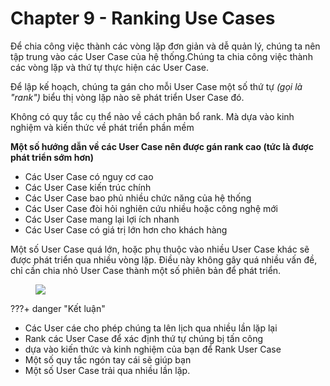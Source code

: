 # Chapter 9 - Ranking Use Cases
Để chia công việc thành các vòng lặp đơn giản và dễ quản lý, chúng ta nên tập trung vào các User Case của hệ thống.Chúng ta chia công việc thành các vòng lặp và thứ tự thực hiện các User Case.

Để lập kế hoạch, chúng ta gán cho mỗi User Case một số thứ tự *(gọi là "rank")* biểu thị vòng lặp nào sẽ phát triển User Case đó.

Không có quy tắc cụ thể nào về cách phân bổ rank. Mà dựa vào kinh nghiệm và kiến thức về phát triển phần mềm


**Một số hướng dẫn về các User Case nên được gán rank cao (tức là được phát triển sớm hơn)**

* Các User Case có nguy cơ cao
* Các User Case kiến trúc chính
* Các User Case bao phủ nhiều chức năng của hệ thống
* Các User Case đòi hỏi nghiên cứu nhiều hoặc công nghệ mới
* Các User Case mang lại lợi ích nhanh
* Các User Case có giá trị lớn hơn cho khách hàng

Một số User Case  quá lớn, hoặc phụ thuộc vào nhiều User Case khác sẽ được phát triển qua nhiều vòng lặp. Điều này không gây quá nhiều vấn đề, chỉ cần chia nhỏ User Case thành một số phiên bản để phát triển.
<figure>
  <img src="../img/img1.png" >
</figure>

???+ danger "Kết luận"  
* Các User cáe cho phép chúng ta lên lịch qua nhiều lần lặp lại
* Rank các User Case để xác định thứ tự chúng bị tấn công
* dựa vào kiến thức và kinh nghiệm của bạn để Rank User Case
* Một số quy tắc ngón tay cái sẽ giúp bạn
* Một số User Case trải qua nhiều lần lặp.